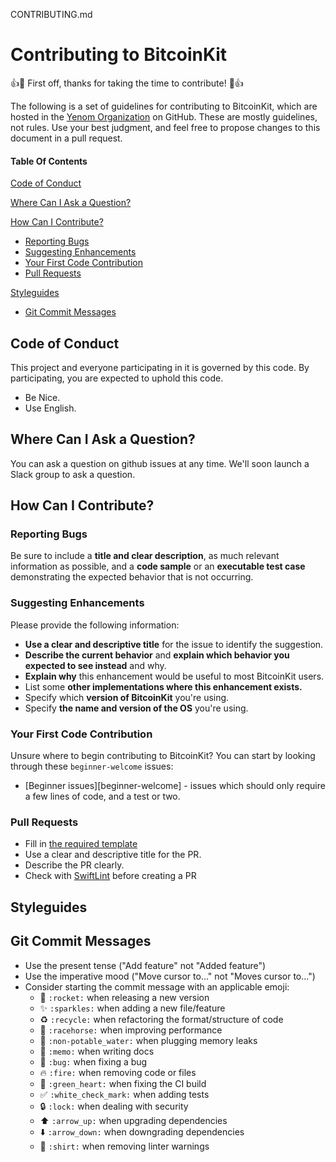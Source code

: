 CONTRIBUTING.md
# Contributing to BitcoinKit

:+1::tada: First off, thanks for taking the time to contribute! :tada::+1:

The following is a set of guidelines for contributing to BitcoinKit, which are hosted in the [Yenom Organization](https://github.com/yenom) on GitHub. These are mostly guidelines, not rules. Use your best judgment, and feel free to propose changes to this document in a pull request.

#### Table Of Contents

[Code of Conduct](#code-of-conduct)

[Where Can I Ask a Question?](#where-can-i-ask-a-question)

[How Can I Contribute?](#how-can-i-contribute)
  * [Reporting Bugs](#reporting-bugs)
  * [Suggesting Enhancements](#suggesting-enhancements)
  * [Your First Code Contribution](#your-first-code-contribution)
  * [Pull Requests](#pull-requests)

[Styleguides](#styleguides)
  * [Git Commit Messages](#git-commit-messages)

## Code of Conduct
This project and everyone participating in it is governed by this code. By participating, you are expected to uphold this code.

* Be Nice.
* Use English.

## Where Can I Ask a Question?
You can ask a question on github issues at any time. We'll soon launch a Slack group to ask a question.

## How Can I Contribute?

### Reporting Bugs
Be sure to include a **title and clear description**, as much relevant information as possible, and a **code sample** or an **executable test case** demonstrating the expected behavior that is not occurring.

### Suggesting Enhancements
Please provide the following information:

* **Use a clear and descriptive title** for the issue to identify the suggestion.
* **Describe the current behavior** and **explain which behavior you expected to see instead** and why.
* **Explain why** this enhancement would be useful to most BitcoinKit users.
* List some **other implementations where this enhancement exists.**
* Specify which **version of BitcoinKit** you're using.
* Specify **the name and version of the OS** you're using.

### Your First Code Contribution

Unsure where to begin contributing to BitcoinKit? You can start by looking through these `beginner-welcome` issues:

* [Beginner issues][beginner-welcome] - issues which should only require a few lines of code, and a test or two.


### Pull Requests

* Fill in [the required template](.github/PULL_REQUEST_TEMPLATE.md)
* Use a clear and descriptive title for the PR.
* Describe the PR clearly.
* Check with [SwiftLint](https://github.com/realm/SwiftLint) before creating a PR

## Styleguides

## Git Commit Messages
* Use the present tense ("Add feature" not "Added feature")
* Use the imperative mood ("Move cursor to..." not "Moves cursor to...")
* Consider starting the commit message with an applicable emoji:
    * :rocket: `:rocket:` when releasing a new version
    * :sparkles: `:sparkles:` when adding a new file/feature
    * :recycle: `:recycle:` when refactoring the format/structure of code
    * :racehorse: `:racehorse:` when improving performance
    * :non-potable_water: `:non-potable_water:` when plugging memory leaks
    * :memo: `:memo:` when writing docs
    * :bug: `:bug:` when fixing a bug
    * :fire: `:fire:` when removing code or files
    * :green_heart: `:green_heart:` when fixing the CI build
    * :white_check_mark: `:white_check_mark:` when adding tests
    * :lock: `:lock:` when dealing with security
    * :arrow_up: `:arrow_up:` when upgrading dependencies
    * :arrow_down: `:arrow_down:` when downgrading dependencies
    * :shirt: `:shirt:` when removing linter warnings

